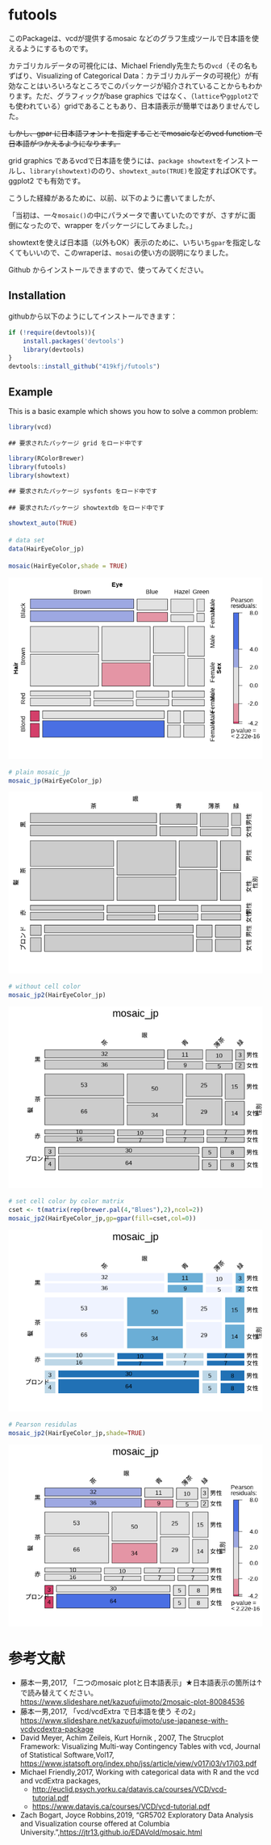 
<!-- README.md is generated from README.Rmd. Please edit that file -->

# futools

このPackageは、vcdが提供するmosaic
などのグラフ生成ツールで日本語を使えるようにするものです。

カテゴリカルデータの可視化には、Michael
Friendly先生たちの`vcd`（その名もずばり、Visualizing of Categorical
Data：カテゴリカルデータの可視化）が有効なことはいろいろなところでこのパッケージが紹介されていることからもわかります。ただ、グラフィックがbase
graphics
ではなく、（`lattice`や`ggplot2`でも使われている）gridであることもあり、日本語表示が簡単ではありませんでした。

~~しかし、gpar に日本語フォントを指定することでmosaicなどのvcd function
で日本語がつかえるようになります。~~

grid graphics
であるvcdで日本語を使うには、`package showtext`をインストールし、`library(showtext)`ののり、`showtext_auto(TRUE)`を設定すればOKです。ggplot2
でも有効です。

こうした経緯があるために、以前、以下のように書いてましたが、

「当初は、一々`mosaic()`の中にパラメータで書いていたのですが、さすがに面倒になったので、wrapper
をパッケージにしてみました。」

showtextを使えば日本語（以外もOK）表示のために、いちいち`gpar`を指定しなくてもいいので、このwraperは、`mosai`の使い方の説明になりました。

Github からインストールできますので、使ってみてください。

## Installation

githubから以下のようにしてインストールできます：

``` r
if (!require(devtools)){
    install.packages('devtools')
    library(devtools)
}
devtools::install_github("419kfj/futools")
```

## Example

This is a basic example which shows you how to solve a common problem:

``` r
library(vcd)
```

    ## 要求されたパッケージ grid をロード中です

``` r
library(RColorBrewer)
library(futools)
library(showtext)
```

    ## 要求されたパッケージ sysfonts をロード中です

    ## 要求されたパッケージ showtextdb をロード中です

``` r
showtext_auto(TRUE)

# data set
data(HairEyeColor_jp)

mosaic(HairEyeColor,shade = TRUE)
```

![](man/figures/README-example-1.png)<!-- -->

``` r
# plain mosaic_jp
mosaic_jp(HairEyeColor_jp)
```

![](man/figures/README-example-2.png)<!-- -->

``` r
# without cell color
mosaic_jp2(HairEyeColor_jp)
```

![](man/figures/README-example-3.png)<!-- -->

``` r
# set cell color by color matrix
cset <- t(matrix(rep(brewer.pal(4,"Blues"),2),ncol=2))
mosaic_jp2(HairEyeColor_jp,gp=gpar(fill=cset,col=0))
```

![](man/figures/README-example-4.png)<!-- -->

``` r
# Pearson residulas
mosaic_jp2(HairEyeColor_jp,shade=TRUE)
```

![](man/figures/README-example-5.png)<!-- -->

# 参考文献

- 藤本一男,2017, 「二つのmosaic
  plotと日本語表示」★日本語表示の箇所は↑で読み替えてください。
  <https://www.slideshare.net/kazuofujimoto/2mosaic-plot-80084536>
- 藤本一男,2017, 「vcd/vcdExtra で日本語を使う その2」
  <https://www.slideshare.net/kazuofujimoto/use-japanese-with-vcdvcdextra-package>
- David Meyer, Achim Zeileis, Kurt Hornik , 2007, The Strucplot
  Framework: Visualizing Multi-way Contingency Tables with vcd, Journal
  of Statistical Software,Vol17,
  <https://www.jstatsoft.org/index.php/jss/article/view/v017i03/v17i03.pdf>
- Michael Friendly,2017, Working with categorical data with R and the
  vcd and vcdExtra packages,
  - <http://euclid.psych.yorku.ca/datavis.ca/courses/VCD/vcd-tutorial.pdf>
  - <https://www.datavis.ca/courses/VCD/vcd-tutorial.pdf>
- Zach Bogart, Joyce Robbins,2019, “GR5702 Exploratory Data Analysis and
  Visualization course offered at Columbia
  University.”,<https://jtr13.github.io/EDAVold/mosaic.html>
